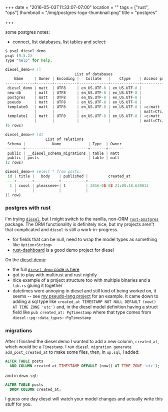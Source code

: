 +++
date = "2016-05-03T11:33:07-07:00"
location = ""
tags = ["rust", "ops"]
thumbnail = "/img/postgres-logo-thumbnail.png"
title = "postgres"

+++

some postgres notes:

<!--more-->

* connect, list databases, list tables and select:

```python
$ psql diesel_demo
psql (9.5.2)
Type "help" for help.

diesel_demo=# \l
                               List of databases
    Name     | Owner | Encoding |   Collate   |    Ctype    | Access privileges
-------------+-------+----------+-------------+-------------+-------------------
 diesel_demo | matt  | UTF8     | en_US.UTF-8 | en_US.UTF-8 |
 new-db      | matt  | UTF8     | en_US.UTF-8 | en_US.UTF-8 |
 postgres    | matt  | UTF8     | en_US.UTF-8 | en_US.UTF-8 |
 pseudo      | matt  | UTF8     | en_US.UTF-8 | en_US.UTF-8 |
 template0   | matt  | UTF8     | en_US.UTF-8 | en_US.UTF-8 | =c/matt          +
             |       |          |             |             | matt=CTc/matt
 template1   | matt  | UTF8     | en_US.UTF-8 | en_US.UTF-8 | =c/matt          +
             |       |          |             |             | matt=CTc/matt
(6 rows)

diesel_demo=# \dt
                  List of relations
 Schema |            Name            | Type  | Owner
--------+----------------------------+-------+-------
 public | __diesel_schema_migrations | table | matt
 public | posts                      | table | matt
(2 rows)

diesel_demo=# select * from posts;
 id | title |   body    | published |         created_at
----+-------+-----------+-----------+----------------------------
  1 | coool | pleasseee+| t         | 2016-05-03 21:00:18.639813
    |       |           |           |
(1 row)

```



### postgres with rust
I'm trying [`diesel`](http://diesel.rs), but I might switch to the vanilla,
non-ORM [`rust-postgres`](https://github.com/sfackler/rust-postgres) package.
The ORM functionality is definitely nice, but my projects aren't that complicated
and `diesel` is still a work-in-progress.

* for fields that can be null, need to wrap the model types
as something like `Option<String>`
* [rust-dashboard](https://github.com/dikaiosune/rust-dashboard) is a good demo project for diesel

On the [diesel demo](http://diesel.rs/guides/getting-started/):

* the full [`diesel_demo` code is here](https://github.com/sgrif/diesel_demo)
* got to play with multirust and rust nightly
* nice example of a project structure too with multiple binaries and a `lib.rs` gluing it together
* datetimes were annoying in diesel and still kind of being worked on, it seems --
see [my pseudo-lang project](https://github.com/yosemitebandit/pseudo) for an example.
It came down to adding a sql type like `created_at TIMESTAMP NOT NULL DEFAULT (now() AT TIME ZONE 'utc')`
and, in the diesel model definition having a struct field like `pub created_at: PgTimestamp`
where that type comes from `diesel::pg::data_types::PgTimestamp`


### migrations
After I finished the diesel demo I wanted to add a new column, `created_at`, which would be a `Timestamp`.
I ran `diesel migration generate add_post_created_at` to make some files,
then, in `up.sql`, I added:

```sql
ALTER TABLE posts
  ADD COLUMN created_at TIMESTAMP DEFAULT (now() AT TIME ZONE 'utc');
```

and in `down.sql`:

```sql
ALTER TABLE posts
  DROP COLUMN created_at;
```

I guess one day diesel will watch your model changes and actually write this stuff for you.
